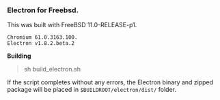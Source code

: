 ### Electron for Freebsd.

This was built with FreeBSD 11.0-RELEASE-p1. 
```
Chromium 61.0.3163.100.  
Electron v1.8.2.beta.2  
```

**Building**
> sh build_electron.sh

If the script completes without any errors, the Electron binary and zipped package will be placed in `$BUILDROOT/electron/dist/` folder.
